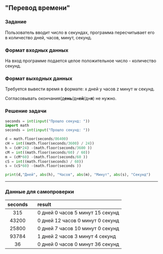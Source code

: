 ## "Перевод времени"

### Задание

Пользователь вводит число в секундах, программа пересчитывает его в количество дней, часов, минут, секунд.

### Формат входных данных

На вход программе подается целое положительное число - количество секунд.

### Формат выходных данных

Требуется вывести время в формате: x дней y часов z минут w секунд.

Согласовывать окончания(д**ень**/дн**ей**/дн**я**) не нужно.

### Решение задачи

```python
seconds = int(input("Прошло секунд: "))
import math
seconds = int(input("Прошло секунд: "))

d = math.floor(seconds/86400)
cH = int((math.floor(seconds/3600) / 24))
h = (cH*24) -(math.floor(seconds/3600 ))
cM = int((math.floor(seconds/60) / 60))
m = (cM*60) -(math.floor(seconds/60 ))
cS = int((math.floor(seconds) / 60))
s = (cS*60) -(math.floor(seconds ))

print(d,"Дней", abs(h), "Часов", abs(m), "Минут", abs(s), "Секунд")
```

---

### Данные для самопроверки
|   seconds   |  |   result   |
| :---:      | ---| :---      |
|   315   |  |   0 дней 0 часов 5 минут 15 секунд  | 
|   43200   |  |   0 дней 12 часов 0 минут 0 секунд  | 
|   25800  |  |  0 дней 7 часов 10 минут 0 секунд  |  
|   93784  |  |  1 дней 2 часов 3 минут 4 секунд  |  
|   36  |  |  0 дней 0 часов 0 минут 36 секунд  |
